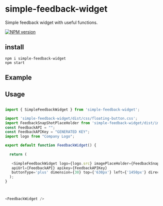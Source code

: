 # simple-feedback-widget

Simple feedback widget with useful functions.

[![NPM version][npm-image]][npm-url]

[npm-image]: http://img.shields.io/npm/v/rc-table.svg?style=flat-square
[npm-url]: https://www.npmjs.com/package/simple-feedback-widget

## install

```
npm i simple-feedback-widget
npm start
```

## Example


## Usage
```js

import { SimpleFeedbackWidget } from 'simple-feedback-widget';

import 'simple-feedback-widget/dist/css/floating-button.css';
import FeedbackSnapShotPlaceHolder from 'simple-feedback-widget/dist/images/image-placeholder.jpg';
const FeedbackAPI = "";
const FeedbackAPIKey = "GENERATED KEY";
import logo from "Company Logo";

export default function FeedbackWidget() {
  
  return (
      
   <SimpleFeedbackWidget logo={logo.src} imagePlaceHolder={FeedbackSnapShotPlaceHolder} 
   apiUrl={FeedbackAPI} apikey={FeedbackAPIKey}
   buttonType='plus' dimension={30} top={'630px'} left={'1450px'} direction="right"/>
  );
}



<FeedbackWidget />
     


```


